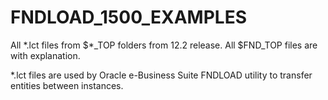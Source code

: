 # FNDLOAD_1500_EXAMPLES
All \*.lct files from $\*_TOP folders from 12.2 release. All $FND_TOP files are with explanation.

\*.lct files are used by Oracle e-Business Suite FNDLOAD utility to transfer entities between instances.
